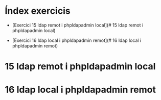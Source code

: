 # Índex exercicis

- [Exercici 15 ldap remot i phpldapadmin local](# 15 ldap remot i phpldapadmin local)

- [Exercici 16 ldap local i phpldapadmin remot](# 16 ldap local i phpldapadmin remot)


# 15 ldap remot i phpldapadmin local




# 16 ldap local i phpldapadmin remot
